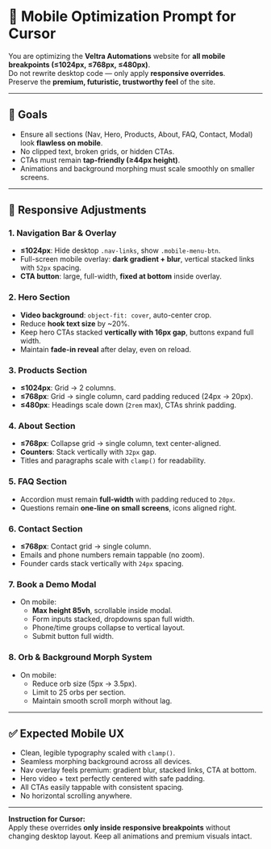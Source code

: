 # 📱 Mobile Optimization Prompt for Cursor

You are optimizing the **Veltra Automations** website for **all mobile breakpoints (≤1024px, ≤768px, ≤480px)**.  
Do not rewrite desktop code — only apply **responsive overrides**.  
Preserve the **premium, futuristic, trustworthy feel** of the site.

---

## 🎯 Goals
- Ensure all sections (Nav, Hero, Products, About, FAQ, Contact, Modal) look **flawless on mobile**.  
- No clipped text, broken grids, or hidden CTAs.  
- CTAs must remain **tap-friendly (≥44px height)**.  
- Animations and background morphing must scale smoothly on smaller screens.  

---

## 🔑 Responsive Adjustments

### 1. Navigation Bar & Overlay
- **≤1024px**: Hide desktop `.nav-links`, show `.mobile-menu-btn`.  
- Full-screen mobile overlay: **dark gradient + blur**, vertical stacked links with `52px` spacing.  
- **CTA button**: large, full-width, **fixed at bottom** inside overlay.  

### 2. Hero Section
- **Video background**: `object-fit: cover`, auto-center crop.  
- Reduce **hook text size** by ~20%.  
- Keep hero CTAs stacked **vertically with 16px gap**, buttons expand full width.  
- Maintain **fade-in reveal** after delay, even on reload.  

### 3. Products Section
- **≤1024px**: Grid → 2 columns.  
- **≤768px**: Grid → single column, card padding reduced (24px → 20px).  
- **≤480px**: Headings scale down (`2rem` max), CTAs shrink padding.  

### 4. About Section
- **≤768px**: Collapse grid → single column, text center-aligned.  
- **Counters**: Stack vertically with `32px` gap.  
- Titles and paragraphs scale with `clamp()` for readability.  

### 5. FAQ Section
- Accordion must remain **full-width** with padding reduced to `20px`.  
- Questions remain **one-line on small screens**, icons aligned right.  

### 6. Contact Section
- **≤768px**: Contact grid → single column.  
- Emails and phone numbers remain tappable (no zoom).  
- Founder cards stack vertically with `24px` spacing.  

### 7. Book a Demo Modal
- On mobile:  
  - **Max height 85vh**, scrollable inside modal.  
  - Form inputs stacked, dropdowns span full width.  
  - Phone/time groups collapse to vertical layout.  
  - Submit button full width.  

### 8. Orb & Background Morph System
- On mobile:  
  - Reduce orb size (5px → 3.5px).  
  - Limit to 25 orbs per section.  
  - Maintain smooth scroll morph without lag.  

---

## ✅ Expected Mobile UX
- Clean, legible typography scaled with `clamp()`.  
- Seamless morphing background across all devices.  
- Nav overlay feels premium: gradient blur, stacked links, CTA at bottom.  
- Hero video + text perfectly centered with safe padding.  
- All CTAs easily tappable with consistent spacing.  
- No horizontal scrolling anywhere.  

---

**Instruction for Cursor:**  
Apply these overrides **only inside responsive breakpoints** without changing desktop layout. Keep all animations and premium visuals intact.
